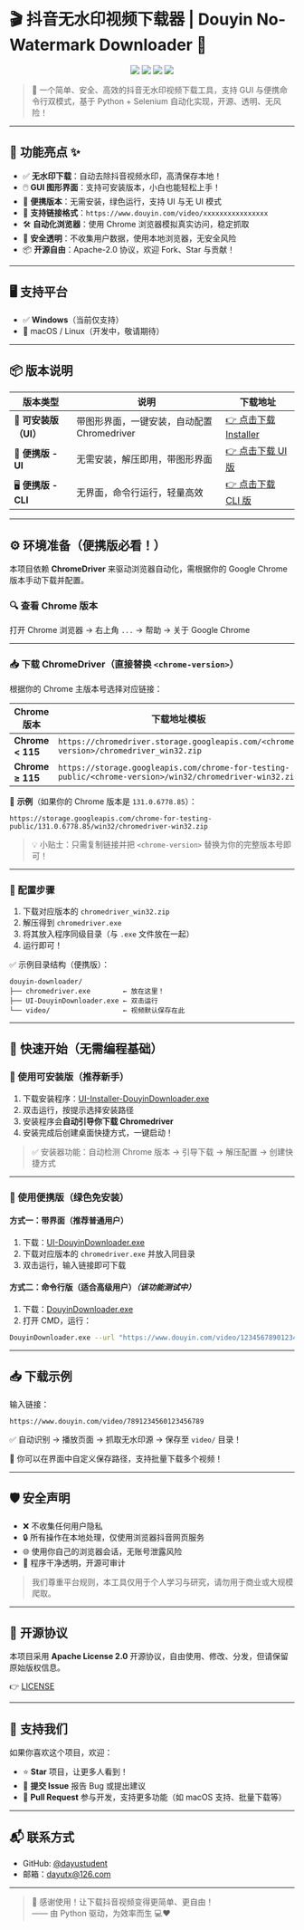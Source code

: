# 🎬 抖音无水印视频下载器 | Douyin No-Watermark Downloader 🚀

<p align="center">
  <img src="https://img.shields.io/badge/Python-3.8%2B-blue?style=for-the-badge&logo=python" />
  <img src="https://img.shields.io/badge/ChromeDriver-Compatible-brightgreen?style=for-the-badge" />
  <img src="https://img.shields.io/badge/License-Apache%202.0-yellow?style=for-the-badge" />
  <img src="https://img.shields.io/badge/Platform-Windows-blueviolet?style=for-the-badge" />
</p>

> 🌟 一个简单、安全、高效的抖音无水印视频下载工具，支持 GUI 与便携命令行双模式，基于 Python + Selenium 自动化实现，开源、透明、无风险！

---

## 🌈 功能亮点 ✨

- ✅ **无水印下载**：自动去除抖音视频水印，高清保存本地！
- 🖱️ **GUI 图形界面**：支持可安装版本，小白也能轻松上手！
- 💼 **便携版本**：无需安装，绿色运行，支持 UI 与无 UI 模式
- 🔗 **支持链接格式**：`https://www.douyin.com/video/xxxxxxxxxxxxxxxx`
- 🛠️ **自动化浏览器**：使用 Chrome 浏览器模拟真实访问，稳定抓取
- 🔐 **安全透明**：不收集用户数据，使用本地浏览器，无安全风险
- 📦 **开源自由**：Apache-2.0 协议，欢迎 Fork、Star 与贡献！

---

## 🖥️ 支持平台

- ✅ **Windows**（当前仅支持）
- 🚫 macOS / Linux（开发中，敬请期待）

---

## 📦 版本说明

| 版本类型 | 说明 | 下载地址 |
|--------|------|---------|
| 🧩 **可安装版（UI）** | 带图形界面，一键安装，自动配置 Chromedriver | [👉 点击下载 Installer](https://github.com/dayustudent/douyin-downloader/releases/download/latest/UI-Installer-DouyinDownloader.exe) |
| 🧳 **便携版 - UI** | 无需安装，解压即用，带图形界面 | [👉 点击下载 UI 版](https://github.com/dayustudent/douyin-downloader/releases/download/latest/UI-DouyinDownloader.exe) |
| 🖥️ **便携版 - CLI** | 无界面，命令行运行，轻量高效 | [👉 点击下载 CLI 版](https://github.com/dayustudent/douyin-downloader/releases/download/latest/DouyinDownloader.exe) |

---

## ⚙️ 环境准备（便携版必看！）

本项目依赖 **ChromeDriver** 来驱动浏览器自动化，需根据你的 Google Chrome 版本手动下载并配置。

### 🔍 查看 Chrome 版本
打开 Chrome 浏览器 → 右上角 `...` → 帮助 → 关于 Google Chrome

---

### 📥 下载 ChromeDriver（直接替换 `<chrome-version>`）

根据你的 Chrome 主版本号选择对应链接：

| Chrome 版本 | 下载地址模板 |
|------------|-------------|
| **Chrome < 115** | `https://chromedriver.storage.googleapis.com/<chrome-version>/chromedriver_win32.zip` |
| **Chrome ≥ 115** | `https://storage.googleapis.com/chrome-for-testing-public/<chrome-version>/win32/chromedriver-win32.zip` |

📌 **示例**（如果你的 Chrome 版本是 `131.0.6778.85`）：
```
https://storage.googleapis.com/chrome-for-testing-public/131.0.6778.85/win32/chromedriver-win32.zip
```

> 💡 小贴士：只需复制链接并把 `<chrome-version>` 替换为你的完整版本号即可！

---

### 📁 配置步骤

1. 下载对应版本的 `chromedriver_win32.zip`
2. 解压得到 `chromedriver.exe`
3. 将其放入程序同级目录（与 `.exe` 文件放在一起）
4. 运行即可！

✅ 示例目录结构（便携版）：
```
douyin-downloader/
├── chromedriver.exe        ← 放在这里！
├── UI-DouyinDownloader.exe ← 双击运行
└── video/                  ← 视频默认保存在此
```

---

## 🚀 快速开始（无需编程基础）

### 🧩 使用可安装版（推荐新手）

1. 下载安装程序：[UI-Installer-DouyinDownloader.exe](https://github.com/dayustudent/douyin-downloader/releases/download/latest/UI-Installer-DouyinDownloader.exe)
2. 双击运行，按提示选择安装路径
3. 安装程序会**自动引导你下载 Chromedriver**
4. 安装完成后创建桌面快捷方式，一键启动！

> ✅ 安装器功能：自动检测 Chrome 版本 → 引导下载 → 解压配置 → 创建快捷方式

---

### 🧳 使用便携版（绿色免安装）

#### 方式一：带界面（推荐普通用户）
1. 下载：[UI-DouyinDownloader.exe](https://github.com/dayustudent/douyin-downloader/releases/download/latest/UI-DouyinDownloader.exe)
2. 下载对应版本的 `chromedriver.exe` 并放入同目录
3. 双击运行，输入链接即可下载

#### 方式二：命令行版（适合高级用户）*（该功能测试中）*
1. 下载：[DouyinDownloader.exe](https://github.com/dayustudent/douyin-downloader/releases/download/latest/DouyinDownloader.exe)
2. 打开 CMD，运行：
```bash
DouyinDownloader.exe --url "https://www.douyin.com/video/1234567890123456789"
```

---

## 📥 下载示例

输入链接：
```
https://www.douyin.com/video/7891234560123456789
```

✅ 自动识别 → 播放页面 → 抓取无水印源 → 保存至 `video/` 目录！

📁 你可以在界面中自定义保存路径，支持批量下载多个视频！

---

## 🛡️ 安全声明

- ❌ 不收集任何用户隐私
- 🔒 所有操作在本地处理，仅使用浏览器抖音网页服务
- 🌐 使用你自己的浏览器会话，无账号泄露风险
- 🧹 程序干净透明，开源可审计

> 我们尊重平台规则，本工具仅用于个人学习与研究，请勿用于商业或大规模爬取。

---

## 📄 开源协议

本项目采用 **Apache License 2.0** 开源协议，自由使用、修改、分发，但请保留原始版权信息。

👉 [LICENSE](LICENSE)

---

## 🌟 支持我们

如果你喜欢这个项目，欢迎：

- ⭐ **Star** 项目，让更多人看到！
- 🐞 **提交 Issue** 报告 Bug 或提出建议
- 🤝 **Pull Request** 参与开发，支持更多功能（如 macOS 支持、批量下载等）

---

## 📬 联系方式

- GitHub: [@dayustudent](https://github.com/dayustudent)
- 邮箱：dayutx@126.com

---

> 🎉 感谢使用！让下载抖音视频变得更简单、更自由！  
> —— 由 Python 驱动，为效率而生 💻❤️
